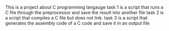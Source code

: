 This is a project about C programming langauge
task 1 is a script that runs a C file through the preprocessor and save the result into another file
task 2 is a script that compiles a C file but does not link.
task 3 is a script that generates the assembly code of a C code and save it in an output file
